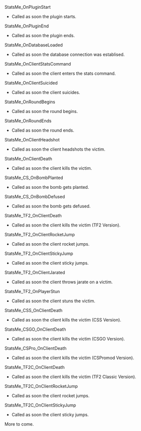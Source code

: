 StatsMe_OnPluginStart
  - Called as soon the plugin starts.

StatsMe_OnPluginEnd
  - Called as soon the plugin ends.

StatsMe_OnDatabaseLoaded
  - Called as soon the database connection was establised.

StatsMe_OnClientStatsCommand
  - Called as soon the client enters the stats command.

StatsMe_OnClientSuicided
  - Called as soon the client suicides.

StatsMe_OnRoundBegins
  - Called as soon the round begins.

StatsMe_OnRoundEnds
  - Called as soon the round ends.

StatsMe_OnClientHeadshot
  - Called as soon the client headshots the victim.

StatsMe_OnClientDeath
  - Called as soon the client kills the victim.

StatsMe_CS_OnBombPlanted
  - Called as soon the bomb gets planted.

StatsMe_CS_OnBombDefused
  - Called as soon the bomb gets defused.
 
StatsMe_TF2_OnClientDeath
  - Called as soon the client kills the victim (TF2 Version).
 
StatsMe_TF2_OnClientRocketJump
  - Called as soon the client rocket jumps.
 
StatsMe_TF2_OnClientStickyJump
  - Called as soon the client sticky jumps.
 
StatsMe_TF2_OnClientJarated
  - Called as soon the client throws jarate on a victim.
 
StatsMe_TF2_OnPlayerStun
  - Called as soon the client stuns the victim.

StatsMe_CSS_OnClientDeath
  - Called as soon the client kills the victim (CSS Version).

StatsMe_CSGO_OnClientDeath
  - Called as soon the client kills the victim (CSGO Version).

StatsMe_CSPro_OnClientDeath
  - Called as soon the client kills the victim (CSPromod Version).

StatsMe_TF2C_OnClientDeath
  - Called as soon the client kills the victim (TF2 Classic Version).

StatsMe_TF2C_OnClientRocketJump
  - Called as soon the client rocket jumps.

StatsMe_TF2C_OnClientStickyJump
  - Called as soon the client sticky jumps.


More to come.
